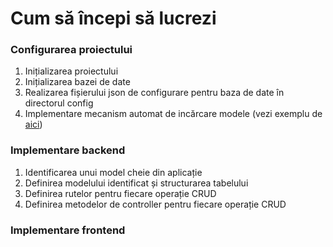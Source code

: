 # Cum să începi să lucrezi

### Configurarea proiectului

1. Inițializarea proiectului
2. Inițializarea bazei de date
3. Realizarea fișierului json de configurare pentru baza de date în directorul config
4. Implementare mecanism automat de incărcare modele \(vezi exemplu de [aici](https://github.com/webtech-superheroes/webtech-hub/blob/master/backend/models/index.js)\)



### Implementare backend

1. Identificarea unui model cheie din aplicație
2. Definirea modelului identificat și structurarea tabelului
3. Definirea rutelor pentru fiecare operație CRUD
4. Definirea metodelor de controller pentru fiecare operație CRUD

### Implementare frontend


